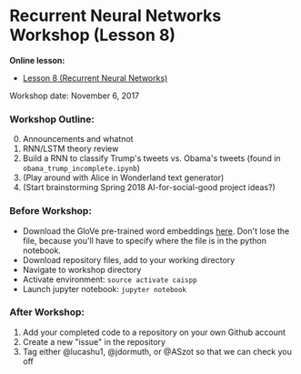 # Recurrent Neural Networks Workshop (Lesson 8)
**Online lesson:**

- [Lesson 8 (Recurrent Neural Networks)](http://caisplusplus.usc.edu/blog/curriculum/lesson8)

Workshop date: November 6, 2017

### Workshop Outline:
0. Announcements and whatnot
1. RNN/LSTM theory review
2. Build a RNN to classify Trump's tweets vs. Obama's tweets (found in `obama_trump_incomplete.ipynb`)
3. (Play around with Alice in Wonderland text generator)
4. (Start brainstorming Spring 2018 AI-for-social-good project ideas?)

### Before Workshop:
* Download the GloVe pre-trained word embeddings [here](https://app.box.com/s/bl4e2x7pb39o4xvo9f1a5sqqkaxp8xej). Don't lose the file, because you'll have to specify where the file is in the python notebook.
* Download repository files, add to your working directory
* Navigate to workshop directory
* Activate environment: `source activate caispp`
* Launch jupyter notebook: `jupyter notebook`

### After Workshop:
1. Add your completed code to a repository on your own Github account
2. Create a new "issue" in the repository
2. Tag either @lucashu1, @jdormuth, or @ASzot so that we can check you off

